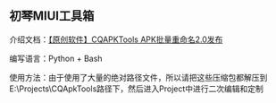 ## 初琴MIUI工具箱

介绍文档：[【原创软件】CQAPKTools APK批量重命名2.0发布](https://ybcq.github.io/2022/10/07/%E3%80%90%E5%8E%9F%E5%88%9B%E8%BD%AF%E4%BB%B6%E3%80%91CQAPKTools%20APK%E6%89%B9%E9%87%8F%E9%87%8D%E5%91%BD%E5%90%8D2.0%E5%8F%91%E5%B8%83/)

编写语言：Python + Bash

使用方法：由于使用了大量的绝对路径文件，所以请把这些压缩包都解压到E:\Projects\CQApkTools路径下，然后进入Project中进行二次编辑和定制

